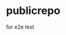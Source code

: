 # publicrepo
for e2e test

































































































































































































































































































































































































































































































































































































































































































































































































































































































































































































































































































































































































































































